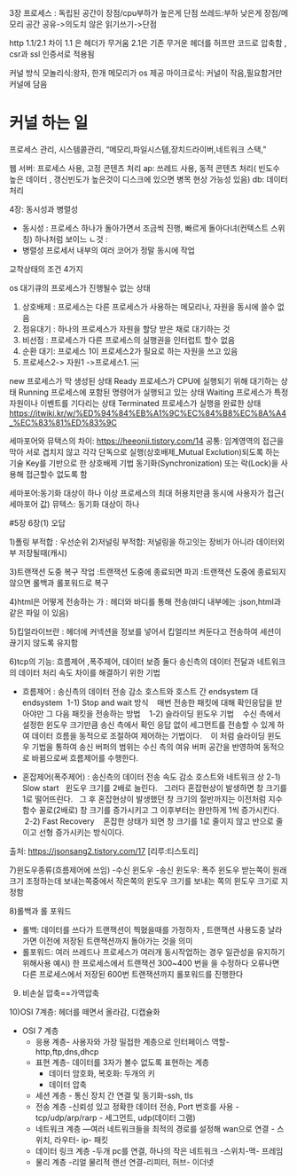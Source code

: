 3장
프로세스 : 독립된 공간이 장점/cpu부하가 높은게 단점
쓰레드:부하 낮은게 장점/메모리 공간 공유->의도치 않은 읽기쓰기->단점

http 1.1/2.1 차이
1.1 은 헤더가 무거움 
2.1은 기존 무거운 헤더를 허프만 코드로 압축함 , csr과 ssl 인증서로 적용됨

커널 방식
모놀리식:왕자, 한개 메모리가 os 제공
마이크로식: 커널이 작음,필요함거만 커널에 담음

커널 하는 일
=
프로세스 관리, 시스템콜관리, “메모리,파일시스템,장치드라이버,네트워크 스택,”

웹 서버: 프로세스 사용, 고정 콘텐츠 처리
ap: 쓰레드 사용, 동적 콘텐츠 처리( 빈도수 높은 데이터 , 갱신빈도가 높은것이 디스크에 있으면 병목 현상 가능성 있음)
db: 데이터 처리

4장:
동시성과 병렬성
* 동시성 : 프로세스 하나가 돌아가면서 조금씩 진행, 빠르게 돌아다녀(컨텍스트 스위칭) 하나처럼 보이느 ㄴ것 : 
* 병렬성 프로세서 내부의 여러 코어가 정말 동시에 작업

교착상태의 조건 4가지 

os 대기큐의 프로세스가 진행될수 없는 상태
1. 상호배제 : 프로세스는 다른 프로세스가 사용하는 메모리나, 자원을 동시에 쓸수 없음
2. 점유대기  : 하나의 프로세스가 자원을 할당 받은 채로 대기하는 것 
3. 비선점 : 프로세스가 다른 프로세스의 실행권을 인터럽트 할수 없음
4. 순환 대기: 프로세스 1이 프로세스2가 필요로 하는 자원을 쓰고 있음
5. 프로세스2-> 자원1 ->프로세스1.
￼

new	프로세스가 막 생성된 상태
Ready	프로세스가 CPU에 실행되기 위해 대기하는 상태
Running	프로세스에 포함된 명령어가 실행되고 있는 상태
Waiting	프로세스가 특정 자원이나 이벤트를 기다리는 상태
Terminated	프로세스가 실행을 완료한 상태
https://itwiki.kr/w/%ED%94%84%EB%A1%9C%EC%84%B8%EC%8A%A4_%EC%83%81%ED%83%9C


세마포어와 뮤택스의 차이: https://heeonii.tistory.com/14
공통: 임계영역의 접근을 막아 서로 겹치지 않고 각각 단독으로 실행(상호배제_Mutual Exclution)되도록 하는 기술
Key를 기반으로 한 상호배제 기법
동기화(Synchronization) 또는 락(Lock)을 사용해 접근할수 없도록 함

세마포어:동기화 대상이 하나 이상
프로세스의 최대 허용치만큼 동시에 사용자가 접근( 세마포어 값)
뮤텍스: 동기화 대상이 하나 

#5장 6장(1) 오답

1)폴링 부적합 : 우선순위 
2)저널링 부적합: 저널링을 하고잇는 장비가 아니라 데이터외부 저장될때(캐시)

3)트랜잭션 도중 복구 작업
:트랜잭션 도중에 종료되면 파괴
:트랜잭션 도중에 종료되지않으면 롤백과 롤포워드로 복구 

4)html은 어떻게 전송하는 가 
 : 헤더와 바디를 통해 전송(바디 내부에는 :json,html과 같은 파일 이 있음)

5)킵얼라이브란
: 헤더에 커넥션을 정보를 넣어서 킵얼리브 켜둔다고 전송하여 세션이 끊기지 않도록 유지함

6)tcp의 기능: 흐름제어 ,폭주제어, 데이터 보증
둘다 송신측의 데이터 전달과 네트워크의 데이터 처리 속도 차이를 해결하기 위한 기법
* 흐름제어 : 송신측의 데이터 전송 감소
호스트와 호스트 간
endsystem 대 endsystem
 1-1) Stop and wait 방식
   매번 전송한 패킷에 대해 확인응답을 받아야만 그 다음 패킷을 전송하는 방법
 
 1-2) 슬라이딩 윈도우 기법
   수신 측에서 설정한 윈도우 크기만큼 송신 측에서 확인 응답 없이 세그먼트를 전송할 수 있게 하여 데이터 흐름을 동적으로 조절하여 제어하는 기법이다.
   이 처럼 슬라이딩 윈도우 기법을 통하여 송신 버퍼의 범위는 수신 측의 여유 버퍼 공간을 반영하여 동적으로 바뀜으로써 흐름제어를 수행한다.

* 혼잡제어(폭주제어) : 송신측의 데이터 전송 속도 감소
호스트와 네트워크 상
2-1) Slow start
  윈도우 크기를 2배로 늘린다.
  그러다 혼잡현상이 발생하면 창 크기를 1로 떨어뜨린다.
  그 후 혼잡현상이 발생했던 창 크기의 절반까지는 이전처럼 지수 함수 꼴로(2배로) 창 크기를 증가시키고 그 이후부터는 완만하게 1씩 증가시킨다.
 
 2-2) Fast Recovery
   혼잡한 상태가 되면 창 크기를 1로 줄이지 않고 반으로 줄이고 선형 증가시키는 방식이다.

출처: https://jsonsang2.tistory.com/17 [리루:티스토리]

7)윈도우종류(흐름제어에 쓰임)
-수신 윈도우
-송신 윈도우: 폭주 윈도우 
받는쪽이 원래 크기 조정하는데 보내는쪽중에서 작은쪽의 윈도우 크기를 보내는 쪽의 윈도우 크기로 지정함

8)롤백과 롤 포워드

- 롤백: 데이터를 쓰다가 트랜잭션이 찍혔을때를 가정하자 , 트랜잭션 사용도중 날라가면 이전에 저장된 트랜잭션까지 돌아가는 것을 의미
- 롤포워드: 여러 쓰레드나 프로세스가 여러개 동시작업하는 경우 일관성을 유지하기 위해사용
예시) 한 프로세스에서 트랜잭션 300~400 번을 을 수정하다 오류나면 다른 프로세스에서 저장된 600번 트랜잭션까지 롤포워드를 진행한다

9) 비손실 압축==가역압축

10)OSI 7계층: 헤더를 떼면서 올라감, 디캡슐화
* OSI 7 계층
    * 응용 계층- 사용자와 가장 밀접한 계층으로 인터페이스 역할-http,ftp,dns,dhcp
    * 표현 계층- 데이터를 3자가 볼수 없도록 표현하는 계층
        * 데이터 암호화, 복호화: 두개의 키
        * 데이터 압축
    * 세션 계층 - 통신 장치 간 연결 및 동기화-ssh, tls
    * 전송 계층 -신뢰성 있고 정확한 데이터 전송, Port 번호를 사용 - tcp/udp/arp/rarp - 세그먼트, udp(데이터 그램)
    * 네트워크 계층 —여러 네트워크들을 최적의 경로를 설정해 wan으로 연결 - 스위치, 라우터- ip- 패킷
    * 데이터 링크 계층 -두개 pc를 연결, 하나의 작은 네트워크 -스위치-맥- 프레임
    * 물리 계층 -리얼 물리적 랜선 연결-리피터, 허브- 이더넷
